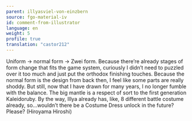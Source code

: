 ```yaml
---
parent: illyasviel-von-einzbern
source: fgo-material-iv
id: comment-from-illustrator
language: en
weight: 5
profile: true
translation: "castor212"
---
```


Uniform -> normal form -> Zwei form. Because there’re already stages of form change that fits the game system, curiously I didn’t need to puzzled over it too much and just put the orthodox finishing touches. Because the normal form is the design from back then, I feel like some parts are really shoddy. But still, now that I have drawn for many years, I no longer fumble with the balance. The big mantle is a respect of sort to the first generation Kaleidoruby. By the way, Illya already has, like, 8 different battle costume already, so…wouldn’t there be a Costume Dress unlock in the future? Please? (Hiroyama Hiroshi)
